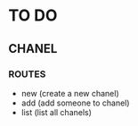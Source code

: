 # TO DO

## CHANEL

### ROUTES

- new (create a new chanel)
- add (add someone to chanel)
- list (list all chanels)
